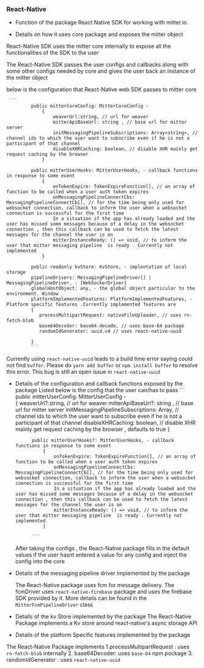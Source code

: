 ### React-Native


* Function of the package
    React Native SDK for working with mitter.io.

* Details on how it uses core package and exposes the mitter object

 React-Native SDK uses the mitter core internally to expose all the functionalities of the SDK to the user
     
 The React-Native SDK passes the user configs and callbacks along with some other configs needed by core
 and gives the user back an instance of the mitter object 
     
 below is the configuration that React-Native web SDK passes to mitter core
     
     ```
             public mitterCoreConfig: MitterCoreConfig -  
                 {
                     weaverUrl:string, // url for weaver
                     mitterApiBaseUrl: string , // base url for mitter server
                     initMessagingPipelineSubscriptions: Array<string>, // channel ids to which the user want to subscribe even if he is not a participant of that channel
                     disableXHRCaching: boolean, // disable XHR mainly get request caching by the browser 
                 }
             
             public mitterUserHooks: MitterUserHooks, - callback functions in response to some event
                 {
                     onTokenExpire: TokenExpireFunction[], // an array of function to be called when a user auth token expires
                     onMessagingPipelineConnectCbs: MessagingPipelineConnectCb[], // for the time being only used for websocket connection, callback to inform the user when a websocket connection is successful for the first time
                     In a situation if the app has already loaded and the user has missed some messages because of a delay in the websocket connection , then this callback can be used to fetch the latest messages for the channel the user is on
                     mitterInstanceReady: () => void, // to inform the user that mitter messaging pipeline  is ready . Currently not implemented 
                 }
             
             public readonly kvStore: KvStore, - implentation of local storage
             pipelineDrivers: MessagingPipelineDriver[] | MessagingPipelineDriver, - [WebSockerDriver]
             globalHostObject: any, - the global object particular to the environment. Window 
             platformImplementedFeatures: PlatformImplementedFeatures, - Platform specific features .Currently implemented features are
             {
                processMultipartRequest: nativeFileUploader, // uses rn-fetch-blob
                base64Decoder: base64.decode, // uses base-64 package
                randomIdGenerator: uuid.v4 // uses react-native-uuid
                
             }
             ```
             
  Currently using `react-native-uuid` leads to a build time error saying could not find `buffer`.
  Please do `yarn add buffer` or `npm install buffer` to resolve this error. This bug is still an open issue in
  `react-native-uuid`
  

* Details of the configuration and callback functions exposed by the package
     Listed below is the config that the user can/has to pass
         ```
            public mitterUserConfig: MitterUserConfig -  
                {
                    weaverUrl?:string, // url for weaver
                    mitterApiBaseUrl?: string , // base url for mitter server
                    initMessagingPipelineSubscriptions: Array<string>, // channel ids to which the user want to subscribe even if he is not a participant of that channel
                    disableXHRCaching: boolean, // disable XHR mainly get request caching by the browser , defaults to true
                }
            
            public mitterUserHooks?: MitterUserHooks, - callback functions in response to some event
                {
                    onTokenExpire: TokenExpireFunction[], // an array of function to be called when a user auth token expires
                    onMessagingPipelineConnectCbs: MessagingPipelineConnectCb[], // for the time being only used for websocket connection, callback to inform the user when a websocket connection is successful for the first time
                    In a situation if the app has already loaded and the user has missed some messages because of a delay in the websocket connection , then this callback can be used to fetch the latest messages for the channel the user is on
                    mitterInstanceReady: () => void, // to inform the user that mitter messaging pipeline  is ready . Currently not implemented 
                }
            
            ```  
    After taking the configs , the React-Native package fills in the default values if the user hasnt entered a value for any config and inject the config into the core

* Details of the messaging pipeline driver implemented by the package
    
    The React-Native package uses fcm for message delivery. The fcmDriver
    uses `react-native-firebase` package and uses the firebase SDK provided by it.
    More details can be found in the  `MitterFcmPipelineDriver` class
* Details of the kv Store implemented by the package
The React-Native Package implements a Kv store around react-native's async storage API

* Details of the platform Specific features implemented by the package

The React-Native Package implements
1.processMultipartRequest : uses `rn-fetch-blob` internally
2. base64Decoder: uses `base-64` npm pockage
 3. randomIdGenerator :  uses `react-native-uuid`

